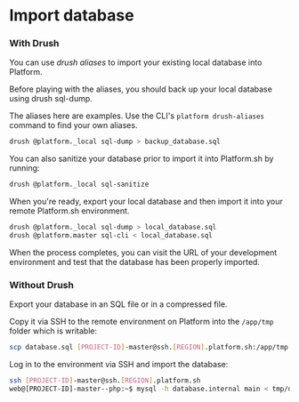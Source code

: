 # Import database

### With Drush

You can use *drush aliases* to import your existing local database into
Platform.

Before playing with the aliases, you should back up your local database
using drush sql-dump.

The aliases here are examples. Use the CLI's `platform drush-aliases` command to find your own aliases.

```bash
drush @platform._local sql-dump > backup_database.sql
```

You can also sanitize your database prior to import it into Platform.sh by
running:

```bash
drush @platform._local sql-sanitize
```

When you're ready, export your local database and then import it into
your remote Platform.sh environment.

```bash
drush @platform._local sql-dump > local_database.sql
drush @platform.master sql-cli < local_database.sql
```

When the process completes, you can visit the URL of your development
environment and test that the database has been properly imported.

### Without Drush

Export your database in an SQL file or in a compressed file.

Copy it via SSH to the remote environment on Platform into the
`/app/tmp` folder which is writable:

```bash
scp database.sql [PROJECT-ID]-master@ssh.[REGION].platform.sh:/app/tmp
```

Log in to the environment via SSH and import the database:

```bash
ssh [PROJECT-ID]-master@ssh.[REGION].platform.sh
web@[PROJECT-ID]-master--php:~$ mysql -h database.internal main < tmp/database.sql
```
